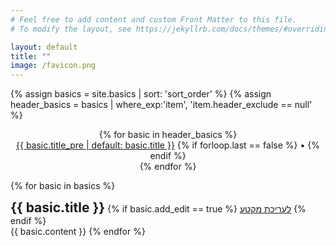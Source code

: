 ```yaml
---
# Feel free to add content and custom Front Matter to this file.
# To modify the layout, see https://jekyllrb.com/docs/themes/#overriding-theme-defaults

layout: default
title: ""
image: /favicon.png
---
```


{% assign basics = site.basics | sort: 'sort_order' %}
{% assign header_basics = basics | where_exp:'item', 'item.header_exclude == null' %}

<p align="center">
  {% for basic in header_basics %}
    <span style="display: inline-block;">
      <a href="#{{ basic.slug }}">{{ basic.title_pre | default: basic.title }}</a>
      {% if forloop.last == false %}
      <span class="hide-small">&bull;</span>
      {% endif %}
    </span>
    <br class="hide-big"/>
  {% endfor %}
</p>

{% for basic in basics %}
  <div>
  <h2 style="display: inline;" id="{{ basic.slug }}">{{ basic.title }}</h2>
  {% if basic.add_edit == true %}
  <a class="edit_link_gh" href="https://github.com/quo-il/quo-il/edit/master/{{basic.path}}">לעריכת מקטע</a>
  {% endif %}
  </div>
  {{ basic.content }}
{% endfor %}

